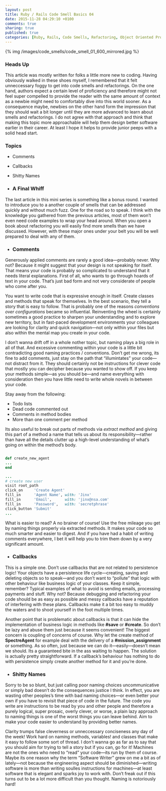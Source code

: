 ```yaml
---
layout: post
title: Ruby / Rails Code Smell Basics 04
date: 2015-11-28 04:29:10 +0100
comments: true
sharing: true
published: true 
categories: [Ruby, Rails, Code Smells, Refactoring, Object Oriented Programming ]
---
```


{% img /images/code_smells/code_smell_01_600_mirrored.jpg %}

### Heads Up

This article was mostly written for folks a little more new to coding. Having obviously walked in these shoes myself, I remembered that it felt unneccessary foggy to get into code smells and refactorings. On the one hand, authors expect a certain level of proficiency and therefore might not feel super compelled to provide the reader with the same amount of context as a newbie might need to comfortably dive into this world sooner. As a consequence maybe, newbies on the other hand form the impression that they should wait a bit longer until they are more advanced to learn about smells and refactorings. I do not agree with that approach and think that making this topic more approachable will help them design better software earlier in their career. At least I hope it helps to provide junior peeps with a solid head start.

### Topics

+ Comments
+ Callbacks
+ Shitty Names




+ ### A Final Whiff

The last article in this mini series is something like a bonus round. I wanted to introduce you to a another couple of smells that can be addressed quickly and without much fuzz. One for the road so to speak. I think with the knowledge you gathered from the previous articles, most of them won’t even need code examples to wrap your head around. When you open a book about refactoring you will easily find more smells than we have discussed. However, with these major ones under your belt you will be well prepared to deal with any of them. 

+ ### Comments

Generously applied comments are rarely a good idea—probably never. Why not? Because it might suggest that your design is not speaking for itself. That means your code is probably so complicated to understand that it needs literal explanations. First of all, who wants to go through hoards of text in your code. That’s just bad form and not very considerate of people who come after you. 

You want to write code that is expressive enough in itself. Create classes and methods that speak for themselves. In the best scenario, they tell a story that is easy to follow. That is probably one of the reasons *conventions over configurations* became so influential. Reinventing the wheel is certainly sometimes a good practice to sharpen your understanding and to explore new territory, but in fast-paced development environments your colleagues are looking for clarity and quick navigation—not only within your files but also within the mental map you create in your code.

I don’t wanna drift off in a whole nother topic, but naming plays a big role in all of that. And excessive commenting within your code is a little bit contradicting good naming practices / conventions. Don’t get me wrong, its fine to add comments, just stay on the path that “illumintates” your code—not distract from it. They should certainly not be instructions for clever code that mostly you can decipher because you wanted to show off. If you keep your methods simple—as you should be—and name everything with consideration then you have little need to write whole novels in between your code.

Stay away from the following:

+ Todo lists
+ Dead code commented out
+ Comments in method bodies
+ More than one comment per method

Its also useful to break out parts of methods via *extract method* and giving this part of a method a name that tells us about its responsibility—rather than have all the details clutter up a high-level understanding of what’s going on within the method’s body.  

``` ruby

def create_new_agent
...
end

...
# create new user
visit root_path
click_on     'Create Agent'
fill_in      'Agent Name', with: 'Jinx'
fill_in      'Email',      with: 'jinx@nsa.com'
fill_in      'Password',   with: 'secretphrase'
click_button 'Submit'
...

```

What is easier to read? A no brainer of course! Use the free mileage you get by naming things properly via extracted methods. It makes your code so much smarter and easier to digest. And if you have had a habit of writing comments everywhere, I bet it will help you to trim them down by a very significant amount.

+ ### Callbacks

This is a simple one. Don’t use callbacks that are not related to persistence logic! Your objects have a persistence life cycle—creating, saving and deleting objects so to speak—and you don’t want to “pollute” that logic with other behaviour like business logic of your classes. Keep it simple, remember? Typical examples of what to avoid is sending emails, processing  payments and stuff. Why not? Because debugging and refactoring your code should be as easy as possible and messy callbacks have a reputation of interfering with these plans. Callbacks make it a bit too easy to muddy the waters and to shoot yourself in the foot multiple times. 

Another point that is problematic about callbacks is that it can hide the implementation of business logic in methods like **#save** or **#create**. So don’t be lazy and abuse them just because it seems convenient!  The biggest concern is coupling of concerns of course. Why let the create method of **SpectreAgent** for example deal with the delivery of a **#mission_assignment** or something. As so often, just because we can do it—easily—doesn’t mean we should. Its a guaranteed bite in the ass waiting to happen. The solution is actually pretty straightforward. If a callback’s behaviour has nothing to do with persistence simply create another method for it and you’re done. 

+ ### Shitty Names

Sorry to be so blunt, but just calling poor naming choices uncommunicative or simply bad doesn’t do the consequences justice I think. In effect, you are wasting other peoples’s time with bad naming choices—or even better your own if you have to revisit that piece of code in the future. The code you write are instructions to be read by you and other people and therefore a purely logical, super prosaic, overly clever, or worse, a plain lazy approach to naming things is one of the worst things you can leave behind. Aim to make your code easier to understand by providing better names. 

Clarity trumps false cleverness or unneccessary conciseness any day of the week! Work hard on naming methods, variables! and classes that make it easy to follow some sort of thread. I don’t wanna go as far as to say that you should aim for trying to tell a story but if you can, go for it! Machines are not the ones who need to “read” your code—its run by them of course. Maybe its one reason why the term “Software Writer” grew on me a bit as of lately—not because the engineering aspect should be diminished—writing software is more than writing soulles instructions for machines—at least software that is elegant and sparks joy to work with. Don’t freak out if this turns out to be a lot more difficult than you thought. Naming is notoriously hard!
